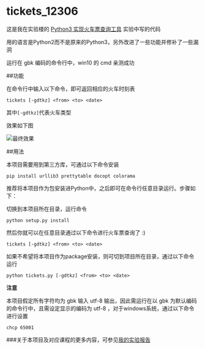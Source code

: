 # tickets_12306
这是我在实验楼的
[Python3 实现火车票查询工具](https://www.shiyanlou.com/courses/623)
实验中写的代码

用的语言是Python2而不是原来的Python3，另外改进了一些功能并修补了一些漏洞

运行在 gbk 编码的命令行中，win10 的 cmd 亲测成功

##功能

在命令行中输入以下命令，即可返回相应的火车时刻表

```
tickets [-gdtkz] <from> <to> <date>
```

其中`[-gdtkz]`代表火车类型

效果如下图

![最终效果](https://dn-simplecloud.shiyanlou.com/uid/9db2fd51abe7de1fbd1ceffc43ef0e22/1478012985150.png-wm)


##用法

本项目需要用到第三方库，可通过以下命令安装

```
pip install urllib3 prettytable docopt colorama
```

推荐将本项目作为包安装进Python中，之后即可在命令行任意目录运行。步骤如下：

切换到本项目所在目录，运行命令

```
python setup.py install
```

然后你就可以在任意目录通过以下命令进行火车票查询了 :)

```
tickets [-gdtkz] <from> <to> <date>
```

如果不希望将本项目作为package安装，则可切到项目所在目录，通过以下命令运行

```
python tickets.py [-gdtkz] <from> <to> <date>
```

**注意**

本项目假定所有字符均为 gbk 输入 utf-8 输出，因此需运行在以 gbk 为默认编码的命令行中，且需设定显示的编码为 utf-8 ，对于windows系统，通过以下命令进行设置

```
chcp 65001
```

###关于本项目及对应课程的更多内容，可参见[我的实验报告](https://www.shiyanlou.com/courses/reports/1247705)
